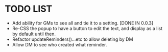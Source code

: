 # TODO LIST
- Add ability for GMs to see all and tie it to a setting. [DONE IN 0.0.3]
- Re-CSS the popup to have a button to edit the text, and display as a list by default until then.
- Refactor updateReminders()...etc to allow deleting by DM
- Allow DM to see who created what reminder.